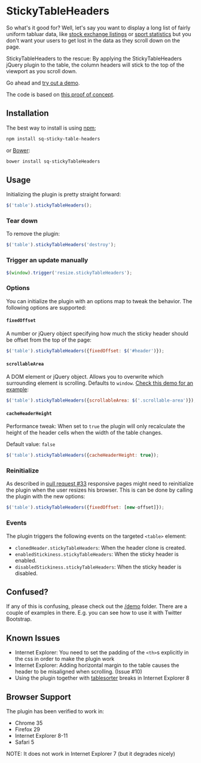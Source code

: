 StickyTableHeaders
==================
So what's it good for? Well, let's say you want to display a long list of fairly uniform tabluar data, like [stock exchange listings](http://online.barrons.com/public/page/majormarket-nysecomposite-A.html) or [sport statistics](http://sports.yahoo.com/nba/stats/byposition?pos=PG,SG,G,GF,SF,PF,F,FC,C) but you don't want your users to get lost in the data as they scroll down on the page.

StickyTableHeaders to the rescue: By applying the StickyTableHeaders jQuery plugin to the table, the column headers will stick to the top of the viewport as you scroll down.

Go ahead and [try out a demo](http://jsfiddle.net/jmosbech/stFcx/).

The code is based on [this proof of concept](http://stackoverflow.com/questions/1030043/html-table-headers-always-visible-at-top-of-window-when-viewing-a-large-table/1041566#1041566).

Installation
------------
The best way to install is using [npm](https://www.npmjs.com/);

```bash
npm install sq-sticky-table-headers
```

or [Bower](http://bower.io/):

```bash
bower install sq-stickyTableHeaders
```

Usage
-----
Initializing the plugin is pretty straight forward:

```js
$('table').stickyTableHeaders();
```

### Tear down
To remove the plugin:

```js
$('table').stickyTableHeaders('destroy');
```

### Trigger an update manually
```js
$(window).trigger('resize.stickyTableHeaders');
```

### Options
You can initialize the plugin with an options map to tweak the behavior. The following options are supported:

#### `fixedOffset`
A number or jQuery object specifying how much the sticky header should be offset from the top of the page:

```js
$('table').stickyTableHeaders({fixedOffset: $('#header')});
```

#### `scrollableArea`
A DOM element or jQuery object. Allows you to overwrite which surrounding element is scrolling. Defaults to `window`. [Check this demo for an example](https://github.com/jmosbech/StickyTableHeaders/tree/master/demo/scrollable-div.html):

```js
$('table').stickyTableHeaders({scrollableArea: $('.scrollable-area')});
```

#### `cacheHeaderHeight`
Performance tweak: When set to `true` the plugin will only recalculate the height of the header cells when the width of the table changes.

Default value: `false`

```js
$('table').stickyTableHeaders({cacheHeaderHeight: true});
```

### Reinitialize
As described in [pull request #33](https://github.com/jmosbech/StickyTableHeaders/pull/33) responsive pages might need to reinitialize the plugin when the user resizes his browser. This is can be done by calling the plugin with the new options:

```js
$('table').stickyTableHeaders({fixedOffset: [new-offset]});
```

### Events
The plugin triggers the following events on the targeted `<table>` element:

 - `clonedHeader.stickyTableHeaders`: When the header clone is created.
 - `enabledStickiness.stickyTableHeaders`: When the sticky header is enabled.
 - `disabledStickiness.stickyTableHeaders`: When the sticky header is disabled.

Confused?
---------

If any of this is confusing, please check out the [/demo](https://github.com/jmosbech/StickyTableHeaders/tree/master/demo) folder. There are a couple of examples in there. E.g. you can see how to use it with Twitter Bootstrap.

Known Issues
------------
-   Internet Explorer: You need to set the padding of the `<th>`s explicitly in the css in order to make the plugin work
-   Internet Explorer: Adding horizontal margin to the table causes the header to be misaligned when scrolling. (Issue #10)
-   Using the plugin together with [tablesorter](http://tablesorter.com/docs/) breaks in Internet Explorer 8


Browser Support
---------------
The plugin has been verified to work in:

-   Chrome 35
-   Firefox 29
-   Internet Explorer 8-11
-   Safari 5

NOTE: It does not work in Internet Explorer 7 (but it degrades nicely)
